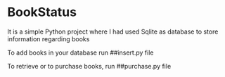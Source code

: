 # BookStatus
It is a simple Python project where I had used Sqlite as database to store information regarding books

To add books in your database run ##insert.py file

To retrieve or to purchase books, run ##purchase.py file
